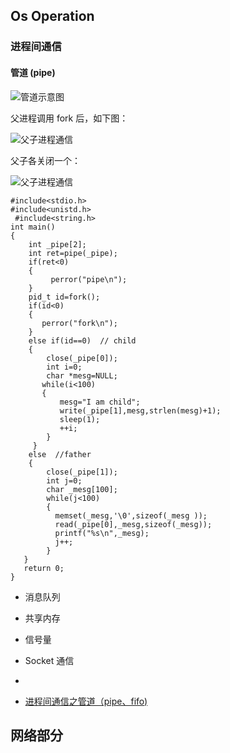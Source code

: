 ## Os Operation

### 进程间通信

####  管道 (pipe)

![管道示意图](https://images2015.cnblogs.com/blog/932246/201609/932246-20160909083943691-1511040684.png)

父进程调用 fork 后，如下图：

![父子进程通信](https://images2015.cnblogs.com/blog/932246/201609/932246-20160909083954504-660747163.png)

父子各关闭一个：

![父子进程通信](https://images2015.cnblogs.com/blog/932246/201609/932246-20160909084013707-2039185528.png)

```
#include<stdio.h>
#include<unistd.h>
 #include<string.h>
int main()
{
    int _pipe[2];
    int ret=pipe(_pipe);
    if(ret<0)
    {
         perror("pipe\n");
    }
    pid_t id=fork();
    if(id<0)
    {
       perror("fork\n");
    }
    else if(id==0)  // child
    {
        close(_pipe[0]);
        int i=0;
        char *mesg=NULL;
       while(i<100)
       {
           mesg="I am child";
           write(_pipe[1],mesg,strlen(mesg)+1);
           sleep(1);
           ++i;
        }
     }
    else  //father
    {
        close(_pipe[1]);
        int j=0;
        char _mesg[100];
        while(j<100)
        {
          memset(_mesg,'\0',sizeof(_mesg ));
          read(_pipe[0],_mesg,sizeof(_mesg));
          printf("%s\n",_mesg);
          j++;
        }
   }
   return 0;
}
```

* 消息队列
* 共享内存
* 信号量
* Socket 通信
* 


* [进程间通信之管道（pipe、fifo)](https://www.cnblogs.com/MrListening/p/5858358.html)


## 网络部分


